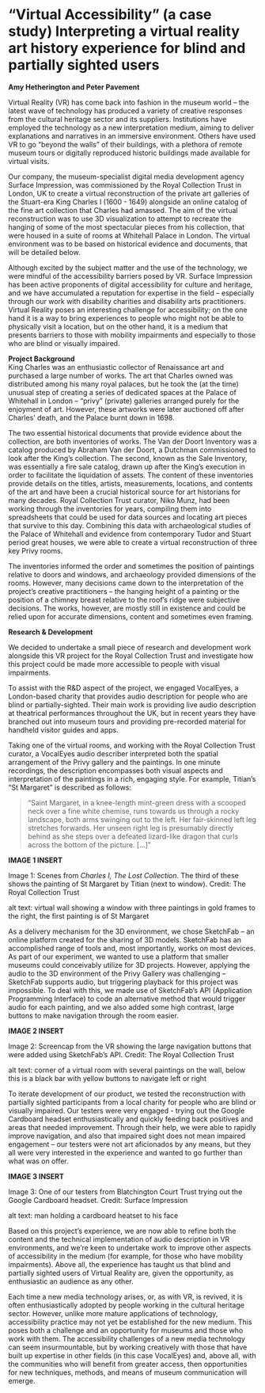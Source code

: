 # **“Virtual Accessibility” (a case study) Interpreting a virtual reality art history experience for blind and partially sighted users**

**Amy Hetherington and Peter Pavement**

Virtual Reality (VR) has come back into fashion in the museum world – the latest wave of technology has produced a variety of creative responses from the cultural heritage sector and its suppliers. Institutions have employed the technology as a new interpretation medium, aiming to deliver explanations and narratives in an immersive environment. Others have used VR to go “beyond the walls” of their buildings, with a plethora of remote museum tours or digitally reproduced historic buildings made available for virtual visits.

Our company, the museum-specialist digital media development agency Surface Impression, was commissioned by the Royal Collection Trust in London, UK to create a virtual reconstruction of the private art galleries of the Stuart-era King Charles I (1600 - 1649) alongside an online catalog of the fine art collection that Charles had amassed. The aim of the virtual reconstruction was to use 3D visualization to attempt to recreate the hanging of some of the most spectacular pieces from his collection, that were housed in a suite of rooms at Whitehall Palace in London. The virtual environment was to be based on historical evidence and documents, that will be detailed below.

Although excited by the subject matter and the use of the technology, we were mindful of the accessibility barriers posed by VR. Surface Impression has been active proponents of digital accessibility for culture and heritage, and we have accumulated a reputation for expertise in the field – especially through our work with disability charities and disability arts practitioners. Virtual Reality poses an interesting challenge for accessibility; on the one hand it is a way to bring experiences to people who might not be able to physically visit a location, but on the other hand, it is a medium that presents barriers to those with mobility impairments and especially to those who are blind or visually impaired.

**Project Background**\
King Charles was an enthusiastic collector of Renaissance art and purchased a large number of works. The art that Charles owned was distributed among his many royal palaces, but he took the (at the time) unusual step of creating a series of dedicated spaces at the Palace of Whitehall in London – “privy” (private) galleries arranged purely for the enjoyment of art. However, these artworks were later auctioned off after Charles’ death, and the Palace burnt down in 1698.

The two essential historical documents that provide evidence about the collection, are both inventories of works. The Van der Doort Inventory was a catalog produced by Abraham Van der Doort, a Dutchman commissioned to look after the King’s collection. The second, known as the Sale Inventory, was essentially a fire sale catalog, drawn up after the King’s execution in order to facilitate the liquidation of assets. The content of these inventories provide details on the titles, artists, measurements, locations, and contents of the art and have been a crucial historical source for art historians for many decades. Royal Collection Trust curator, Niko Munz, had been working through the inventories for years, compiling them into spreadsheets that could be used for data sources and locating art pieces that survive to this day. Combining this data with archaeological studies of the Palace of Whitehall and evidence from contemporary Tudor and Stuart period great houses, we were able to create a virtual reconstruction of three key Privy rooms.

The inventories informed the order and sometimes the position of paintings relative to doors and windows, and archaeology provided dimensions of the rooms. However, many decisions came down to the interpretation of the project’s creative practitioners – the hanging height of a painting or the position of a chimney breast relative to the roof’s ridge were subjective decisions. The works, however, are mostly still in existence and could be relied upon for accurate dimensions, content and sometimes even framing.

**Research & Development**

We decided to undertake a small piece of research and development work alongside this VR project for the Royal Collection Trust and investigate how this project could be made more accessible to people with visual impairments.

To assist with the R&D aspect of the project, we engaged VocalEyes, a London-based charity that provides audio description for people who are blind or partially-sighted. Their main work is providing live audio description at theatrical performances throughout the UK, but in recent years they have branched out into museum tours and providing pre-recorded material for handheld visitor guides and apps.

Taking one of the virtual rooms, and working with the Royal Collection Trust curator, a VocalEyes audio describer interpreted both the spatial arrangement of the Privy gallery and the paintings. In one minute recordings, the description encompasses both visual aspects and interpretation of the paintings in a rich, engaging style. For example, Titian’s “St Margaret” is described as follows:

> “Saint Margaret, in a knee-length mint-green dress with a scooped neck over a fine white chemise, runs towards us through a rocky landscape, both arms swinging out to the left. Her fair-skinned left leg stretches forwards. Her unseen right leg is presumably directly behind as she steps over a defeated lizard-like dragon that curls across the bottom of the picture. \[...\]”

**IMAGE 1 INSERT**

Image 1: Scenes from *Charles I, The Lost Collection.* The third of these shows the painting of St Margaret by Titian (next to window). Credit: The Royal Collection Trust

alt text: virtual wall showing a window with three paintings in gold frames to the right, the first painting is of St Margaret

As a delivery mechanism for the 3D environment, we chose SketchFab – an online platform created for the sharing of 3D models. SketchFab has an accomplished range of tools and, most importantly, works on most devices. As part of our experiment, we wanted to use a platform that smaller museums could conceivably utilize for 3D projects. However, applying the audio to the 3D environment of the Privy Gallery was challenging – SketchFab supports audio, but triggering playback for this project was impossible. To deal with this, we made use of SketchFab’s API (Application Programming Interface) to code an alternative method that would trigger audio for each painting, and we also added some high contrast, large buttons to make navigation through the room easier.

**IMAGE 2 INSERT**

Image 2: Screencap from the VR showing the large navigation buttons that were added using SketchFab’s API. Credit: The Royal Collection Trust

alt text: corner of a virtual room with several paintings on the wall, below this is a black bar with yellow buttons to navigate left or right

To iterate development of our product, we tested the reconstruction with partially sighted participants from a local charity for people who are blind or visually impaired. Our testers were very engaged - trying out the Google Cardboard headset enthusiastically and quickly feeding back positives and areas that needed improvement. Through their help, we were able to rapidly improve navigation, and also that impaired sight does not mean impaired engagement – our testers were not art aficionados by any means, but they all were very interested in the experience and wanted to go further than what was on offer.

**IMAGE 3 INSERT**

Image 3: One of our testers from Blatchington Court Trust trying out the Google Cardboard headset. Credit: Surface Impression

alt text: man holding a cardboard heatset to his face

Based on this project’s experience, we are now able to refine both the content and the technical implementation of audio description in VR environments, and we’re keen to undertake work to improve other aspects of accessibility in the medium (for example, for those who have mobility impairments). Above all, the experience has taught us that blind and partially sighted users of Virtual Reality are, given the opportunity, as enthusiastic an audience as any other.

Each time a new media technology arises, or, as with VR, is revived, it is often enthusiastically adopted by people working in the cultural heritage sector. However, unlike more mature applications of technology, accessibility practice may not yet be established for the new medium. This poses both a challenge and an opportunity for museums and those who work with them. The accessibility challenges of a new media technology can seem insurmountable, but by working creatively with those that have built up expertise in other fields (in this case VocalEyes) and, above all, with the communities who will benefit from greater access, then opportunities for new techniques, methods, and means of museum communication will emerge.
